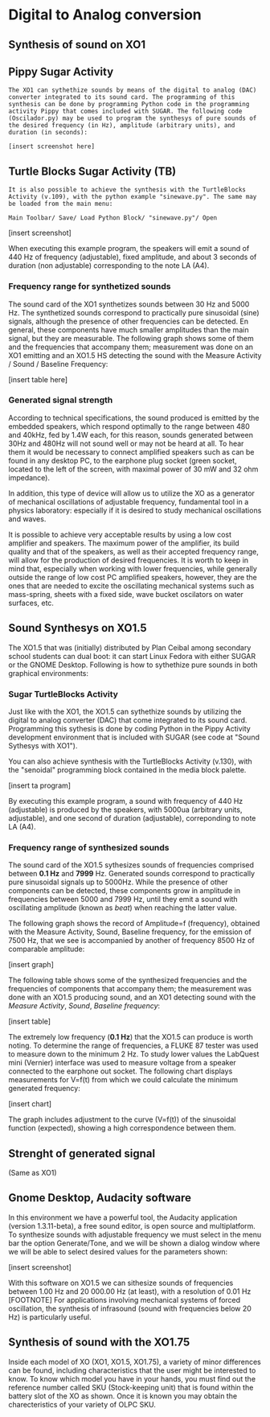 # Digital to Analog conversion

## Synthesis of sound on XO1

## Pippy Sugar Activity

    The XO1 can sythethize sounds by means of the digital to analog (DAC) converter integrated to its sound card. The programming of this synthesis can be done by programming Python code in the programming activity Pippy that comes included with SUGAR. The following code (Oscilador.py) may be used to program the synthesys of pure sounds of the desired frequency (in Hz), amplitude (arbitrary units), and duration (in seconds):

    [insert screenshot here]

## Turtle Blocks Sugar Activity (TB)

    It is also possible to achieve the synthesis with the TurtleBlocks Activity (v.109), with the python example "sinewave.py". The same may be loaded from the main menu:

    Main Toolbar/ Save/ Load Python Block/ "sinewave.py"/ Open

[insert screenshot]

When executing this example program, the speakers will emit a sound of 440 Hz of frequency (adjustable), fixed amplitude, and about 3 seconds of duration (non adjustable) corresponding to the note LA (A4).

### Frequency range for synthetized sounds

The sound card of the XO1 synthetizes sounds between 30 Hz and 5000 Hz. The synthetized sounds correspond to practically pure sinusoidal (sine) signals, although the presence of other frequencies can be detected. En general, these components have much smaller amplitudes than the main signal, but they are measurable. The following graph shows some of them and the frequencies that accompany them; measurement was done on an XO1 emitting and an XO1.5 HS detecting the sound with the Measure Activity / Sound / Baseline Frequency:

[insert table here]

### Generated signal strength

According to technical specifications, the sound produced is emitted by the embedded speakers, which respond optimally to the range between 480 and 40kHz, fed by 1.4W each, for this reason, sounds generated between 30Hz and 480Hz will not sound well or may not be heard at all. To hear them it would be necessary to connect amplified speakers such as can be found in any desktop PC, to the earphone plug socket (green socket, located to the left of the screen, with maximal power of 30 mW and 32 ohm impedance).

In addition, this type of device will allow us to utilize the XO as a generator of mechanical oscillations of adjustable frequency, fundamental tool in a physics laboratory: especially if it is desired to study mechanical oscillations and waves.

It is possible to achieve very acceptable results by using a low cost amplifier and speakers. The maximum power of the amplifier, its build quality and that of the speakers, as well as their accepted frequency range, will allow for the production of desired frequencies. It is worth to keep in mind that, especially when working with lower frequencies, while generally outside the range of low cost PC amplified speakers, however, they are the ones that are needed to excite the oscillating mechanical systems such as mass-spring, sheets with a fixed side, wave bucket oscilators on water surfaces, etc.

## Sound Synthesys on XO1.5

The XO1.5 that was (initially) distributed by Plan Ceibal among secondary school students can dual boot: it can start Linux Fedora with either SUGAR or the GNOME Desktop. Following is how to sythethize pure sounds in both graphical environments:

### Sugar TurtleBlocks Activity

Just like with the XO1, the XO1.5 can sythethize sounds by utilizing the digital to analog converter (DAC) that come integrated to its sound card. Programming this sythesis is done by coding Python in the Pippy Activity development environment that is included with SUGAR (see code at "Sound Sythesys with XO1").

You can also achieve synthesis with the TurtleBlocks Activity (v.130), with the "senoidal" programming block contained in the media block palette.

[insert ta program]

By executing this example program, a sound with frequency of 440 Hz (adjustable) is produced by the speakers, with 5000ua (arbitrary units, adjustable), and one second of duration (adjustable), correponding to note LA (A4).

### Frequency range of synthesized sounds

The sound card of the XO1.5 sythesizes sounds of frequencies comprised between **0.1 Hz** and **7999** Hz. Generated sounds correspond to practically pure sinusoidal signals up to 5000Hz. While the presence of other components can be detected, these components grow in amplitude in frequencies between 5000 and 7999 Hz, until they emit a sound with oscillating amplitude (known as *beat*) when reaching the latter value.

The following graph shows the record of Amplitude=f (frequency), obtained with the Measure Activity, Sound, Baseline frequency, for the emission of 7500 Hz, that we see is accompanied by another of frequency 8500 Hz of comparable amplitude:

[insert graph]

The following table shows some of the synthesized frequencies and the frequencies of components that accompany them; the measurement was done with an XO1.5 producing sound, and an XO1 detecting sound with the *Measure Activity*, *Sound*, *Baseline frequency*:

[insert table]

The extremely low frequency (**0.1 Hz**) that the XO1.5 can produce is worth noting. To determine the range of frequencies, a FLUKE 87 tester was used to measure down to the minimum 2 Hz. To study lower values the LabQuest mini (Vernier) interface was used to measure voltage from a speaker connected to the earphone out socket. The following chart displays measurements for V=f(t) from which we could calculate the minimum generated frequency:

[insert chart]

The graph includes adjustment to the curve (V=f(t)) of the sinusoidal function (expected), showing a high correspondence between them.

## Strenght of generated signal

(Same as XO1)

## Gnome Desktop, Audacity software

In this environment we have a powerful tool, the Audacity application (version 1.3.11-beta), a free sound editor, is open source and multiplatform. To synthesize sounds with adjustable frequency we must select in the menu bar the option Generate/Tone, and we will be shown a dialog window where we will be able to select desired values for the parameters shown:

[insert screenshot]

With this software on XO1.5 we can sithesize sounds of frequencies between 1.00 Hz and 20 000.00 Hz (at least), with a resolution of 0.01 Hz [FOOTNOTE] For applications involving mechanical systems of forced oscillation, the synthesis of infrasound (sound with frequencies below 20 Hz) is particularly useful.

## Synthesis of sound with the XO1.75

Inside each model of XO (XO1, XO1.5, XO1.75), a variety of minor differences can be found, including characteristics that the user might be interested to know. To know which model you have in your hands, you must find out the reference number called SKU (Stock-keeping unit) that is found within the battery slot of the XO as shown. Once it is known you may obtain the charecteristics of your variety of OLPC SKU.


